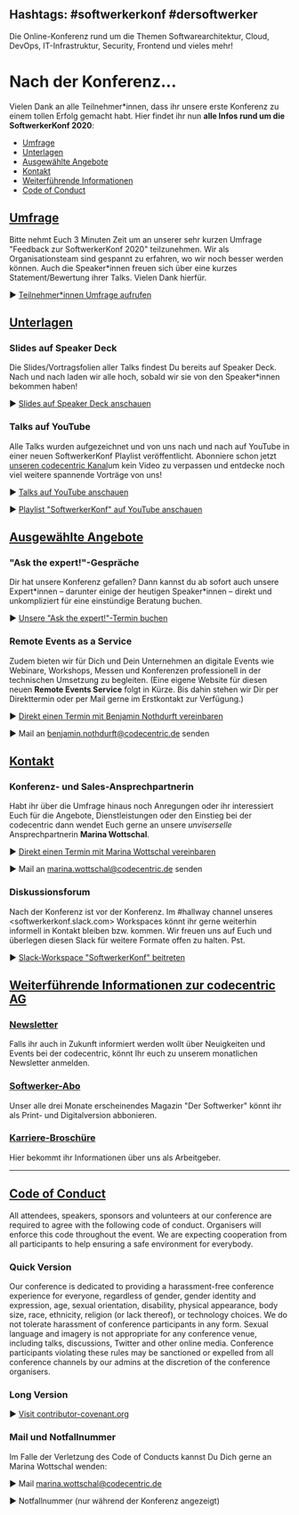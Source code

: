## Hashtags: #softwerkerkonf #dersoftwerker 

Die Online-Konferenz rund um die Themen Softwarearchitektur, Cloud, DevOps, IT-Infrastruktur, Security, Frontend und vieles mehr!

# Nach der Konferenz...

Vielen Dank an alle Teilnehmer\*innen, dass ihr unsere erste Konferenz zu einem tollen Erfolg gemacht habt. Hier findet ihr nun **alle Infos rund um die SoftwerkerKonf 2020**:

* [Umfrage](#umfrage)
* [Unterlagen](#unterlagen)
* [Ausgewählte Angebote](#ausgewahlte-angebote)
* [Kontakt](#kontakt)
* [Weiterführende Informationen](#weiterfuhrende-informationen)
* [Code of Conduct](#code-of-conduct)

## [Umfrage](#umfrage)

Bitte nehmt Euch 3 Minuten Zeit um an unserer sehr kurzen Umfrage "Feedback zur SoftwerkerKonf 2020" teilzunehmen. Wir als Organisationsteam sind gespannt zu erfahren, wo wir noch besser werden können. Auch die Speaker\*innen freuen sich über eine kurzes Statement/Bewertung ihrer Talks. Vielen Dank hierfür.

▶︎ [Teilnehmer*innen Umfrage aufrufen](https://forms.gle/T429bx7kz5xz1sZG9)

## [Unterlagen](#unterlagen)

### Slides auf Speaker Deck

Die Slides/Vortragsfolien aller Talks findest Du bereits auf Speaker Deck. Nach und nach laden wir alle hoch, sobald wir sie von den Speaker\*innen bekommen haben!

▶︎ [Slides auf Speaker Deck anschauen](https://speakerdeck.com/softwerkerkonf)

### Talks auf YouTube

Alle Talks wurden aufgezeichnet und von uns nach und nach auf YouTube in einer neuen SoftwerkerKonf Playlist veröffentlicht. Abonniere schon jetzt [unseren codecentric Kanal](https://www.youtube.com/channel/UCCadM9XfyB78TEogPzwP7iQ)um kein Video zu verpassen und entdecke noch viel weitere spannende Vorträge von uns!

▶︎ [Talks auf YouTube anschauen](https://www.youtube.com/channel/UCCadM9XfyB78TEogPzwP7iQ/videos)

▶︎ [Playlist "SoftwerkerKonf" auf YouTube anschauen](https://www.youtube.com/playlist?list=PLD9VybHH2wnYtuaiEcjMH5n2gTgNSDYAV)

## [Ausgewählte Angebote](#angebote)

### "Ask the expert!"-Gespräche

Dir hat unsere Konferenz gefallen? Dann kannst du ab sofort auch unsere Expert\*innen – darunter einige der heutigen Speaker\*innen – direkt und unkompliziert für eine einstündige Beratung buchen. 

▶︎ [Unsere "Ask the expert!"-Termin buchen](https://hubs.ly/H0rtCVv0)

### Remote Events as a Service

Zudem bieten wir für Dich und Dein Unternehmen an digitale Events wie Webinare, Workshops, Messen und Konferenzen professionell in der technischen Umsetzung zu begleiten. (Eine eigene Website für diesen neuen **Remote Events Service** folgt in Kürze. Bis dahin stehen wir Dir per Direkttermin oder per Mail gerne im Erstkontakt zur Verfügung.)

▶︎ [Direkt einen Termin mit Benjamin Nothdurft vereinbaren](https://app.hubspot.com/meetings/benjamin-nothdurft)

▶︎ Mail an <benjamin.nothdurft@codecentric.de> senden

## [Kontakt](#kontakt)

### Konferenz- und Sales-Ansprechpartnerin

Habt ihr über die Umfrage hinaus noch Anregungen oder ihr interessiert Euch für die Angebote, Dienstleistungen oder den Einstieg bei der codecentric dann wendet Euch gerne an unsere _unviserselle_ Ansprechpartnerin **Marina Wottschal**.

▶︎ [Direkt einen Termin mit Marina Wottschal vereinbaren](https://app.hubspot.com/meetings/m-wottschal)

▶︎ Mail an <marina.wottschal@codecentric.de> senden

### Diskussionsforum

Nach der Konferenz ist vor der Konferenz. Im #hallway channel unseres <softwerkerkonf.slack.com> Workspaces könnt ihr gerne weiterhin informell in Kontakt bleiben bzw. kommen. Wir freuen uns auf Euch und überlegen diesen Slack für weitere Formate offen zu halten. Pst.

▶︎ [Slack-Workspace "SoftwerkerKonf" beitreten](https://join.slack.com/t/softwerkerkonf/shared_invite/zt-fdosk9rl-4yJRe0zlNMw1a1Cd16gTDw)

## [Weiterführende Informationen zur codecentric AG](#informationen)

### [Newsletter](https://www.codecentric.de/newsletter/)
Falls ihr auch in Zukunft informiert werden wollt über Neuigkeiten und Events bei der codecentric, könnt Ihr euch zu unserem monatlichen Newsletter anmelden.

### [Softwerker-Abo](https://www.codecentric.de/wissen/softwerker/)
Unser alle drei Monate erscheinendes Magazin "Der Softwerker" könnt ihr als Print- und Digitalversion abbonieren. 

### [Karriere-Broschüre](https://info.codecentric.de/karrierebroschuere)
Hier bekommt ihr Informationen über uns als Arbeitgeber. 


-------------------------------------------


## [Code of Conduct](#code-of-conduct)

All attendees, speakers, sponsors and volunteers at our conference are required to agree with the following code of conduct. Organisers will enforce this code throughout the event. We are expecting cooperation from all participants to help ensuring a safe environment for everybody.

### Quick Version

Our conference is dedicated to providing a harassment-free conference experience for everyone, regardless of gender, gender identity and expression, age, sexual orientation, disability, physical appearance, body size, race, ethnicity, religion (or lack thereof), or technology choices. We do not tolerate harassment of conference participants in any form. Sexual language and imagery is not appropriate for any conference venue, including talks, discussions, Twitter and other online media. Conference participants violating these rules may be sanctioned or expelled from all conference channels by our admins at the discretion of the conference organisers.

### Long Version

▶︎ [Visit contributor-covenant.org](https://www.contributor-covenant.org/version/2/0/code_of_conduct/)

### Mail und Notfallnummer

Im Falle der Verletzung des Code of Conducts kannst Du Dich gerne an Marina Wottschal wenden:

▶︎ Mail <marina.wottschal@codecentric.de>

▶︎ Notfallnummer (nur während der Konferenz angezeigt)

